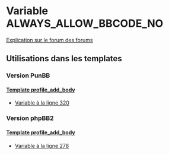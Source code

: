 # Variable ALWAYS_ALLOW_BBCODE_NO
[Explication sur le forum des forums](http://forum.forumactif.com/t294113-listing-des-variables#ALWAYS_ALLOW_BBCODE_NO)

## Utilisations dans les templates

### Version PunBB

#### [Template profile_add_body](punbb/profile_add_body.md)
* [Variable à la ligne 320](../punbb/profile_add_body.tpl#L320)

### Version phpBB2

#### [Template profile_add_body](subsilver/profile_add_body.md)
* [Variable à la ligne 278](../subsilver/profile_add_body.tpl#L278)